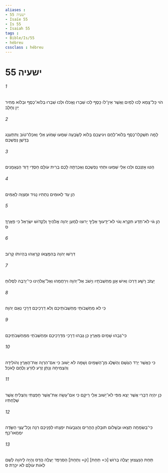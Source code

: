 ```yaml
---
aliases : 
- ישעיה 55
- Isaïe 55
- Is 55
- Isaiah 55
tags : 
- Bible/Is/55
- hébreu
cssclass : hébreu
---
```


# ישעיה 55

###### 1
הֹוי כָּל־צָמֵא לְכוּ לַמַּיִם וַאֲשֶׁר אֵין־לֹו כָּסֶף לְכוּ שִׁבְרוּ וֶאֱכֹלוּ וּלְכוּ שִׁבְרוּ בְּלֹוא־כֶסֶף וּבְלֹוא מְחִיר יַיִן וְחָלָב׃
###### 2
לָמָּה תִשְׁקְלוּ־כֶסֶף בְּלֹוא־לֶחֶם וִיגִיעֲכֶם בְּלֹוא לְשָׂבְעָה שִׁמְעוּ שָׁמֹועַ אֵלַי וְאִכְלוּ־טֹוב וְתִתְעַנַּג בַּדֶּשֶׁן נַפְשְׁכֶם׃
###### 3
הַטּוּ אָזְנְכֶם וּלְכוּ אֵלַי שִׁמְעוּ וּתְחִי נַפְשְׁכֶם וְאֶכְרְתָה לָכֶם בְּרִית עֹולָם חַסְדֵי דָוִד הַנֶּאֱמָנִים׃
###### 4
הֵן עֵד לְאוּמִּים נְתַתִּיו נָגִיד וּמְצַוֵּה לְאֻמִּים׃
###### 5
הֵן גֹּוי לֹא־תֵדַע תִּקְרָא וְגֹוי לֹא־יְדָעוּךָ אֵלֶיךָ יָרוּצוּ לְמַעַן יְהוָה אֱלֹהֶיךָ וְלִקְדֹושׁ יִשְׂרָאֵל כִּי פֵאֲרָךְ׃ ס
###### 6
דִּרְשׁוּ יְהוָה בְּהִמָּצְאֹו קְרָאֻהוּ בִּהְיֹותֹו קָרֹוב׃
###### 7
יַעֲזֹב רָשָׁע דַּרְכֹּו וְאִישׁ אָוֶן מַחְשְׁבֹתָיו וְיָשֹׁב אֶל־יְהוָה וִירַחֲמֵהוּ וְאֶל־אֱלֹהֵינוּ כִּי־יַרְבֶּה לִסְלֹוחַ׃
###### 8
כִּי לֹא מַחְשְׁבֹותַי מַחְשְׁבֹותֵיכֶם וְלֹא דַרְכֵיכֶם דְּרָכָי נְאֻם יְהוָה׃
###### 9
כִּי־גָבְהוּ שָׁמַיִם מֵאָרֶץ כֵּן גָּבְהוּ דְרָכַי מִדַּרְכֵיכֶם וּמַחְשְׁבֹתַי מִמַּחְשְׁבֹתֵיכֶם׃
###### 10
כִּי כַּאֲשֶׁר יֵרֵד הַגֶּשֶׁם וְהַשֶּׁלֶג מִן־הַשָּׁמַיִם וְשָׁמָּה לֹא יָשׁוּב כִּי אִם־הִרְוָה אֶת־הָאָרֶץ וְהֹולִידָהּ וְהִצְמִיחָהּ וְנָתַן זֶרַע לַזֹּרֵעַ וְלֶחֶם לָאֹכֵל׃
###### 11
כֵּן יִהְיֶה דְבָרִי אֲשֶׁר יֵצֵא מִפִּי לֹא־יָשׁוּב אֵלַי רֵיקָם כִּי אִם־עָשָׂה אֶת־אֲשֶׁר חָפַצְתִּי וְהִצְלִיחַ אֲשֶׁר שְׁלַחְתִּיו׃
###### 12
כִּי־בְשִׂמְחָה תֵצֵאוּ וּבְשָׁלֹום תּוּבָלוּן הֶהָרִים וְהַגְּבָעֹות יִפְצְחוּ לִפְנֵיכֶם רִנָּה וְכָל־עֲצֵי הַשָּׂדֶה יִמְחֲאוּ־כָף׃
###### 13
תַּחַת הַנַּעֲצוּץ יַעֲלֶה בְרֹושׁ [כ= תַחַת] [ק= וְתַחַת] הַסִּרְפַּד יַעֲלֶה הֲדַס וְהָיָה לַיהוָה לְשֵׁם לְאֹות עֹולָם לֹא יִכָּרֵת׃ ס
